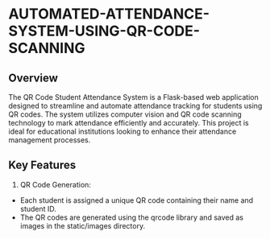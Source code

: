 # AUTOMATED-ATTENDANCE-SYSTEM-USING-QR-CODE-SCANNING

**Overview**
------------

The QR Code Student Attendance System is a Flask-based web application designed to streamline and automate attendance tracking for students using QR codes. The system utilizes computer vision and QR code scanning technology to mark attendance efficiently and accurately. This project is ideal for educational institutions looking to enhance their attendance management processes.

**Key Features**
--------------

1. QR Code Generation:

* Each student is assigned a unique QR code containing their name and student ID.
* The QR codes are generated using the qrcode library and saved as images in the static/images directory.
